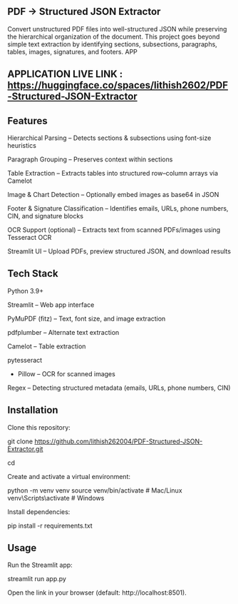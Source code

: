 ## PDF → Structured JSON Extractor

Convert unstructured PDF files into well-structured JSON while preserving the hierarchical organization of the document.
This project goes beyond simple text extraction by identifying sections, subsections, paragraphs, tables, images, signatures, and footers.
APP

## APPLICATION LIVE LINK :  https://huggingface.co/spaces/lithish2602/PDF-Structured-JSON-Extractor 

## Features

 Hierarchical Parsing – Detects sections & subsections using font-size heuristics

 Paragraph Grouping – Preserves context within sections

 Table Extraction – Extracts tables into structured row–column arrays via Camelot
 
 Image & Chart Detection – Optionally embed images as base64 in JSON

 Footer & Signature Classification – Identifies emails, URLs, phone numbers, CIN, and signature blocks

 OCR Support (optional) – Extracts text from scanned PDFs/images using Tesseract OCR

 Streamlit UI – Upload PDFs, preview structured JSON, and download results

## Tech Stack

Python 3.9+

Streamlit
 – Web app interface

PyMuPDF (fitz)
 – Text, font size, and image extraction

pdfplumber
 – Alternate text extraction

Camelot
 – Table extraction

pytesseract
 + Pillow
 – OCR for scanned images

Regex – Detecting structured metadata (emails, URLs, phone numbers, CIN)


## Installation

Clone this repository:

git clone https://github.com/lithish262004/PDF-Structured-JSON-Extractor.git

cd <repo-folder>

Create and activate a virtual environment:

python -m venv venv
source venv/bin/activate   # Mac/Linux
venv\Scripts\activate      # Windows


Install dependencies:

pip install -r requirements.txt


## Usage

Run the Streamlit app:

streamlit run app.py


Open the link in your browser (default: http://localhost:8501).

